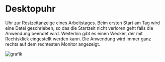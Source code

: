 # Desktopuhr
Uhr zur Restzeitanzeige eines Arbeitstages. Beim ersten Start am Tag wird eine Datei geschrieben, so das die Startzeit nicht verloren geht falls die Anwendung beendet wird. Weiterhin gibt es einen Wecker, der mit Rechtsklick eingestellt werden kann. Die Anwendung wird immer ganz rechts auf dem rechtesten Monitor angezeigt.

![grafik](https://user-images.githubusercontent.com/13506269/159512066-88a94c81-5fcc-4ef2-9e80-084c33ad9437.png)
